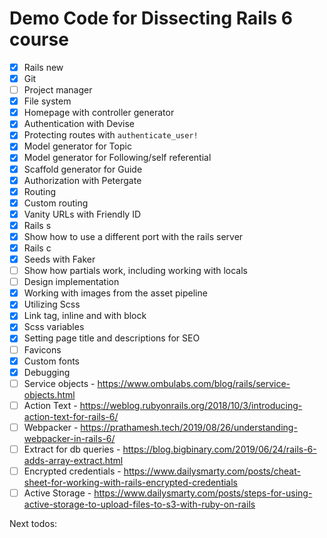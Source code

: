 # Demo Code for Dissecting Rails 6 course

* [x] Rails new
* [x] Git
* [ ] Project manager
* [x] File system
* [x] Homepage with controller generator
* [x] Authentication with Devise
* [x] Protecting routes with `authenticate_user!`
* [x] Model generator for Topic
* [x] Model generator for Following/self referential
* [x] Scaffold generator for Guide
* [x] Authorization with Petergate
* [x] Routing
* [x] Custom routing
* [x] Vanity URLs with Friendly ID
* [x] Rails s
* [x] Show how to use a different port with the rails server
* [x] Rails c
* [x] Seeds with Faker
* [ ] Show how partials work, including working with locals
* [ ] Design implementation
* [x] Working with images from the asset pipeline
* [x] Utilizing Scss
* [x] Link tag, inline and with block
* [x] Scss variables
* [x] Setting page title and descriptions for SEO
* [ ] Favicons
* [x] Custom fonts
* [x] Debugging
* [ ] Service objects - https://www.ombulabs.com/blog/rails/service-objects.html
* [ ] Action Text - https://weblog.rubyonrails.org/2018/10/3/introducing-action-text-for-rails-6/
* [ ] Webpacker - https://prathamesh.tech/2019/08/26/understanding-webpacker-in-rails-6/
* [ ] Extract for db queries - https://blog.bigbinary.com/2019/06/24/rails-6-adds-array-extract.html
* [ ] Encrypted credentials - https://www.dailysmarty.com/posts/cheat-sheet-for-working-with-rails-encrypted-credentials
* [ ] Active Storage - https://www.dailysmarty.com/posts/steps-for-using-active-storage-to-upload-files-to-s3-with-ruby-on-rails

Next todos:

>
